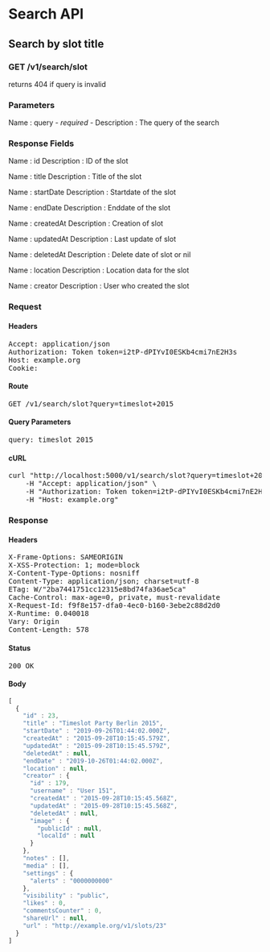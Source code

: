 # Search API

## Search by slot title

### GET /v1/search/slot

returns 404 if query is invalid



### Parameters

Name : query *- required -*
Description : The query of the search


### Response Fields

Name : id
Description : ID of the slot

Name : title
Description : Title of the slot

Name : startDate
Description : Startdate of the slot

Name : endDate
Description : Enddate of the slot

Name : createdAt
Description : Creation of slot

Name : updatedAt
Description : Last update of slot

Name : deletedAt
Description : Delete date of slot or nil

Name : location
Description : Location data for the slot

Name : creator
Description : User who created the slot

### Request

#### Headers

<pre>Accept: application/json
Authorization: Token token=i2tP-dPIYvI0ESKb4cmi7nE2H3s
Host: example.org
Cookie: </pre>

#### Route

<pre>GET /v1/search/slot?query=timeslot+2015</pre>

#### Query Parameters

<pre>query: timeslot 2015</pre>

#### cURL

<pre class="request">curl &quot;http://localhost:5000/v1/search/slot?query=timeslot+2015&quot; -X GET \
	-H &quot;Accept: application/json&quot; \
	-H &quot;Authorization: Token token=i2tP-dPIYvI0ESKb4cmi7nE2H3s&quot; \
	-H &quot;Host: example.org&quot;</pre>

### Response

#### Headers

<pre>X-Frame-Options: SAMEORIGIN
X-XSS-Protection: 1; mode=block
X-Content-Type-Options: nosniff
Content-Type: application/json; charset=utf-8
ETag: W/&quot;2ba7441751cc12315e8bd74fa36ae5ca&quot;
Cache-Control: max-age=0, private, must-revalidate
X-Request-Id: f9f8e157-dfa0-4ec0-b160-3ebe2c88d2d0
X-Runtime: 0.040018
Vary: Origin
Content-Length: 578</pre>

#### Status

<pre>200 OK</pre>

#### Body

```javascript
[
  {
    "id" : 23,
    "title" : "Timeslot Party Berlin 2015",
    "startDate" : "2019-09-26T01:44:02.000Z",
    "createdAt" : "2015-09-28T10:15:45.579Z",
    "updatedAt" : "2015-09-28T10:15:45.579Z",
    "deletedAt" : null,
    "endDate" : "2019-10-26T01:44:02.000Z",
    "location" : null,
    "creator" : {
      "id" : 179,
      "username" : "User 151",
      "createdAt" : "2015-09-28T10:15:45.568Z",
      "updatedAt" : "2015-09-28T10:15:45.568Z",
      "deletedAt" : null,
      "image" : {
        "publicId" : null,
        "localId" : null
      }
    },
    "notes" : [],
    "media" : [],
    "settings" : {
      "alerts" : "0000000000"
    },
    "visibility" : "public",
    "likes" : 0,
    "commentsCounter" : 0,
    "shareUrl" : null,
    "url" : "http://example.org/v1/slots/23"
  }
]
```
